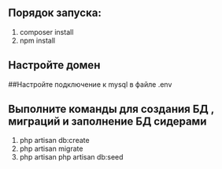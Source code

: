 ## Порядок запуска:
1) composer install
2) npm install
## Настройте домен
##Настройте подключение к mysql в файле .env
## Выполните команды для создания БД , миграций и заполнение БД сидерами
1) php artisan db:create
2) php artisan migrate
3) php artisan php artisan db:seed

